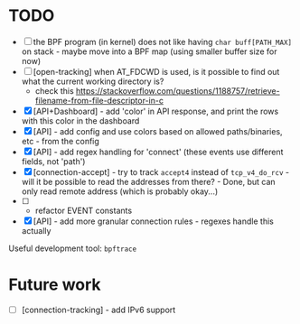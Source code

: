 # TODO

- [ ] the BPF program (in kernel) does not like having `char buff[PATH_MAX]` on stack - maybe move into a BPF map (using smaller buffer size for now)
- [ ] [open-tracking] when AT_FDCWD is used, is it possible to find out what the current working directory is?
    - check this https://stackoverflow.com/questions/1188757/retrieve-filename-from-file-descriptor-in-c
- [X] [API+Dashboard] - add 'color' in API response, and print the rows with this color in the dashboard
- [X] [API] - add config and use colors based on allowed paths/binaries, etc - from the config
- [X] [API] - add regex handling for 'connect' (these events use different fields, not 'path')
- [X] [connection-accept] - try to track `accept4` instead of `tcp_v4_do_rcv` - will it be possible to read the addresses from there? - Done, but can only read remote address (which is probably okay...)
- [ ] - refactor EVENT constants
- [X] [API] - add more granular connection rules - regexes handle this actually

Useful development tool: `bpftrace`

# Future work

- [ ] [connection-tracking] - add IPv6 support